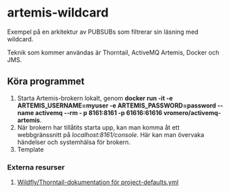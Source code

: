 # artemis-wildcard
Exempel på en arkitektur av PUBSUBs som filtrerar sin läsning med wildcard.

Teknik som kommer användas är Thorntail, ActiveMQ Artemis, Docker och JMS.

## Köra programmet

1. 
   Starta Artemis-brokern lokalt, genom **docker run -it  -e ARTEMIS_USERNAME=myuser -e ARTEMIS_PASSWORD=password --name activemq --rm   -    p 8161:8161   -p 61616:61616   vromero/activemq-artemis**. 
  1. 
     När brokern har tillåtits starta upp, kan man komma åt ett webbgränssnitt på *localhost:8161/console*. Här kan man övervaka händelser        och systemhälsa för brokern.
2. Template

### Externa resurser

1. [Wildfly/Thorntail-dokumentation för project-defaults.yml](https://docs.thorntail.io/2.3.0.Final/)
